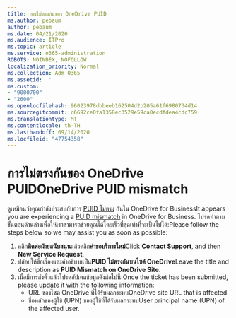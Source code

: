 ```yaml
---
title: การไม่ตรงกันของ OneDrive PUID
ms.author: pebaum
author: pebaum
ms.date: 04/21/2020
ms.audience: ITPro
ms.topic: article
ms.service: o365-administration
ROBOTS: NOINDEX, NOFOLLOW
localization_priority: Normal
ms.collection: Adm_O365
ms.assetid: ''
ms.custom:
- "9000700"
- "2600"
ms.openlocfilehash: 96023978dbbeeb162504d2b205a61f6980734d14
ms.sourcegitcommit: c6692ce0fa1358ec3529e59ca0ecdfdea4cdc759
ms.translationtype: MT
ms.contentlocale: th-TH
ms.lasthandoff: 09/14/2020
ms.locfileid: "47754358"
---
```

# <a name="onedrive-puid-mismatch"></a><span data-ttu-id="3431a-102">การไม่ตรงกันของ OneDrive PUID</span><span class="sxs-lookup"><span data-stu-id="3431a-102">OneDrive PUID mismatch</span></span>
<span data-ttu-id="3431a-103">ดูเหมือนว่าคุณกำลังประสบกับการ [PUID ไม่ตรง](https://docs.microsoft.com/sharepoint/support/administration/access-denied-or-need-permission-error-sharepoint-online-or-onedrive-for-business#when-accessing-a-onedrive-site) กันใน OneDrive for Business</span><span class="sxs-lookup"><span data-stu-id="3431a-103">It appears you are experiencing a [PUID mismatch](https://docs.microsoft.com/sharepoint/support/administration/access-denied-or-need-permission-error-sharepoint-online-or-onedrive-for-business#when-accessing-a-onedrive-site) in OneDrive for Business.</span></span> <span data-ttu-id="3431a-104">โปรดทำตามขั้นตอนด้านล่างเพื่อให้เราสามารถช่วยคุณได้โดยเร็วที่สุดเท่าที่จะเป็นไปได้:</span><span class="sxs-lookup"><span data-stu-id="3431a-104">Please follow the steps below so we may assist you as soon as possible:</span></span>

1. <span data-ttu-id="3431a-105">คลิก**ติดต่อฝ่ายสนับสนุน**แล้วคลิก**คำขอบริการใหม่**</span><span class="sxs-lookup"><span data-stu-id="3431a-105">Click **Contact Support**, and then **New Service Request**.</span></span>
2. <span data-ttu-id="3431a-106">ปล่อยให้ชื่อเรื่องและคำอธิบายเป็น**PUID ไม่ตรงกันบนไซต์ OneDrive**</span><span class="sxs-lookup"><span data-stu-id="3431a-106">Leave the title and description as **PUID Mismatch on OneDrive Site**.</span></span>
3. <span data-ttu-id="3431a-107">เมื่อมีการส่งตั๋วแล้วโปรดอัปเดตข้อมูลดังต่อไปนี้:</span><span class="sxs-lookup"><span data-stu-id="3431a-107">Once the ticket has been submitted, please update it with the following information:</span></span>
    - <span data-ttu-id="3431a-108">URL ของไซต์ OneDrive ที่ได้รับผลกระทบ</span><span class="sxs-lookup"><span data-stu-id="3431a-108">OneDrive site URL that is affected.</span></span>
    - <span data-ttu-id="3431a-109">ชื่อหลักของผู้ใช้ (UPN) ของผู้ใช้ที่ได้รับผลกระทบ</span><span class="sxs-lookup"><span data-stu-id="3431a-109">User principal name (UPN) of the affected user.</span></span>



